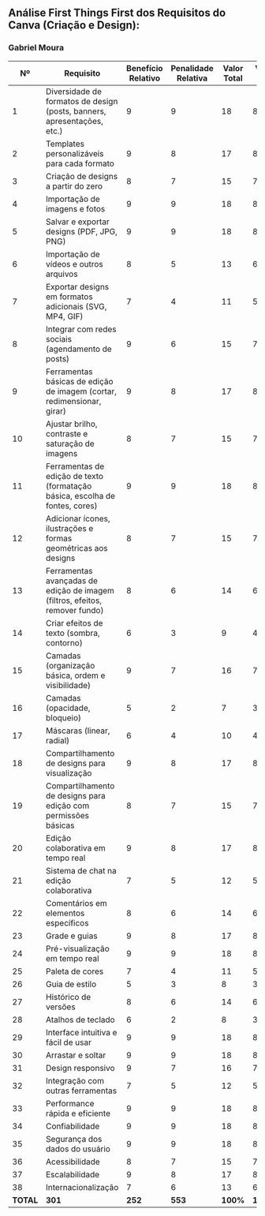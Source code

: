## Análise First Things First dos Requisitos do Canva (Criação e Design):



### Gabriel Moura
| Nº | Requisito | Benefício Relativo | Penalidade Relativa | Valor Total | Valor % | Custo Relativo | Custo % | Risco Relativo | Risco % | Prioridade |
|---|---|---|---|---|---|---|---|---|---|---|
| 1 | Diversidade de formatos de design (posts, banners, apresentações, etc.) | 9 | 9 | 18 | 8.87% | 8 | 9.09% | 2 | 2.63% | **0.70** |
| 2 | Templates personalizáveis para cada formato | 9 | 8 | 17 | 8.37% | 7 | 8.00% | 3 | 3.95% | **0.72** |
| 3 | Criação de designs a partir do zero | 8 | 7 | 15 | 7.39% | 6 | 6.82% | 4 | 5.26% | **0.69** |
| 4 | Importação de imagens e fotos | 9 | 9 | 18 | 8.87% | 5 | 5.68% | 2 | 2.63% | **1.05** |
| 5 | Salvar e exportar designs (PDF, JPG, PNG) | 9 | 9 | 18 | 8.87% | 4 | 4.55% | 1 | 1.32% | **1.45** |
| 6 | Importação de vídeos e outros arquivos | 8 | 5 | 13 | 6.41% | 6 | 7.14% | 4 | 5.26% | **0.64** |
| 7 | Exportar designs em formatos adicionais (SVG, MP4, GIF) | 7 | 4 | 11 | 5.43% | 4 | 4.76% | 3 | 3.95% | **0.76** |
| 8 | Integrar com redes sociais (agendamento de posts) | 9 | 6 | 15 | 7.41% | 7 | 8.33% | 5 | 6.41% | **0.58** |
| 9 | Ferramentas básicas de edição de imagem (cortar, redimensionar, girar) | 9 | 8 | 17 | 8.37% | 3 | 3.41% | 2 | 2.63% | **1.56** |
| 10 | Ajustar brilho, contraste e saturação de imagens | 8 | 7 | 15 | 7.39% | 2 | 2.27% | 1 | 1.32% | **2.14** |
| 11 | Ferramentas de edição de texto (formatação básica, escolha de fontes, cores) | 9 | 9 | 18 | 8.87% | 4 | 4.55% | 1 | 1.32% | **1.45** |
| 12 | Adicionar ícones, ilustrações e formas geométricas aos designs | 8 | 7 | 15 | 7.39% | 3 | 3.41% | 2 | 2.63% | **1.42** |
| 13 | Ferramentas avançadas de edição de imagem (filtros, efeitos, remover fundo) | 8 | 6 | 14 | 6.91% | 5 | 5.95% | 4 | 5.26% | **0.75** |
| 14 | Criar efeitos de texto (sombra, contorno) | 6 | 3 | 9 | 4.44% | 3 | 3.57% | 2 | 2.63% | **0.81** |
| 15 | Camadas (organização básica, ordem e visibilidade) | 9 | 7 | 16 | 7.90% | 6 | 7.14% | 3 | 3.95% | **0.73** |
| 16 | Camadas (opacidade, bloqueio) | 5 | 2 | 7 | 3.46% | 2 | 2.38% | 1 | 1.32% | **1.12** |
| 17 | Máscaras (linear, radial) | 6 | 4 | 10 | 4.93% | 4 | 4.76% | 3 | 3.95% | **0.67** |
| 18 | Compartilhamento de designs para visualização | 9 | 8 | 17 | 8.37% | 2 | 2.27% | 1 | 1.32% | **2.32** |
| 19 | Compartilhamento de designs para edição com permissões básicas | 8 | 7 | 15 | 7.39% | 3 | 3.41% | 2 | 2.63% | **1.42** |
| 20 | Edição colaborativa em tempo real  | 9 | 8 | 17 | 8.40% | 8 | 9.52% | 6 | 7.69% | **0.55** |
| 21 | Sistema de chat na edição colaborativa | 7 | 5 | 12 | 5.92% | 5 | 5.95% | 4 | 5.26% | **0.64** |
| 22 | Comentários em elementos específicos | 8 | 6 | 14 | 6.91% | 6 | 7.14% | 4 | 5.26% | **0.64** |
| 23 | Grade e guias  | 9 | 8 | 17 | 8.37% | 2 | 2.27% | 1 | 1.32% | **2.32** |
| 24 | Pré-visualização em tempo real | 9 | 9 | 18 | 8.87% | 1 | 1.14% | 1 | 1.32% | **3.92** |
| 25 | Paleta de cores | 7 | 4 | 11 | 5.43% | 3 | 3.57% | 2 | 2.63% | **0.96** |
| 26 | Guia de estilo | 5 | 3 | 8 | 3.95% | 4 | 4.76% | 3 | 3.95% | **0.48** |
| 27 | Histórico de versões | 8 | 6 | 14 | 6.91% | 7 | 8.33% | 5 | 6.41% | **0.58** |
| 28 | Atalhos de teclado | 6 | 2 | 8 | 3.95% | 2 | 2.38% | 2 | 2.63% | **0.98** |
| 29 | Interface intuitiva e fácil de usar | 9 | 9 | 18 | 8.87% | 7 | 8.00% | 1 | 1.32% | **0.86** |
| 30 | Arrastar e soltar | 9 | 9 | 18 | 8.87% | 1 | 1.14% | 1 | 1.32% | **3.92** |
| 31 | Design responsivo  | 9 | 7 | 16 | 7.90% | 5 | 5.95% | 3 | 3.95% | **0.85** |
| 32 | Integração com outras ferramentas | 7 | 5 | 12 | 5.92% | 6 | 7.14% | 4 | 5.26% | **0.59** |
| 33 | Performance rápida e eficiente | 9 | 9 | 18 | 8.87% | 9 | 10.34% | 1 | 1.32% | **0.62** |
| 34 | Confiabilidade | 9 | 9 | 18 | 8.87% | 8 | 9.09% | 1 | 1.32% | **0.74** |
| 35 | Segurança dos dados do usuário | 9 | 9 | 18 | 8.87% | 9 | 10.34% | 2 | 2.63% | **0.61** |
| 36 | Acessibilidade | 8 | 7 | 15 | 7.41% | 4 | 4.76% | 3 | 3.95% | **0.93** |
| 37 | Escalabilidade | 9 | 8 | 17 | 8.40% | 9 | 10.71% | 7 | 8.97% | **0.45** |
| 38 | Internacionalização | 7 | 6 | 13 | 6.41% | 7 | 8.33% | 6 | 7.69% | **0.51** |
| **TOTAL** | **301** | **252** | **553** | **100%** | **113** | **100%** | **89** | **100%** | **--** |
